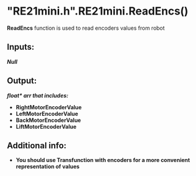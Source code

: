 <h1> "RE21mini.h".RE21mini.ReadEncs()  </h1>
  
<strong>ReadEncs</strong> function is used to read encoders values from robot  
  
<h2><strong> Inputs: </strong></h2>  
<strong><em>Null</em></strong>
  
<h2><strong> Output: </strong></h2>
<strong><em>float* arr that includes:</em></strong> 
<ul>
  <li><strong>RightMotorEncoderValue</strong></li> 
  <li><strong>LeftMotorEncoderValue</strong></li>
  <li><strong>BackMotorEncoderValue</strong></li>
  <li><strong>LiftMotorEncoderValue</strong></li>
</ul>

<h2><strong> Additional info: </strong></h2>
<ul>
<li><strong>You should use Transfunction with encoders for a more convenient representation of values</strong></li>
</ul>

